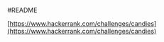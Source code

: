 #README

[https://www.hackerrank.com/challenges/candies](https://www.hackerrank.com/challenges/candies)
